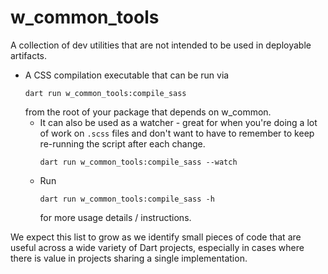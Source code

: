 # w_common_tools
A collection of dev utilities that are not intended to be used in deployable artifacts.
  * A CSS compilation executable that can be run via 
    ```
    dart run w_common_tools:compile_sass
    ```
    from the root of your package that depends on w_common.
    * It can also be used as a watcher - great for when you're 
      doing a lot of work on `.scss` files and don't want to have to
      remember to keep re-running the script after each change.
      ```
      dart run w_common_tools:compile_sass --watch
      ```
    * Run 
      ```
      dart run w_common_tools:compile_sass -h
      ```
      for more usage details / instructions.

We expect this list to grow as we identify small pieces of code that are useful
across a wide variety of Dart projects, especially in cases where there is
value in projects sharing a single implementation.

